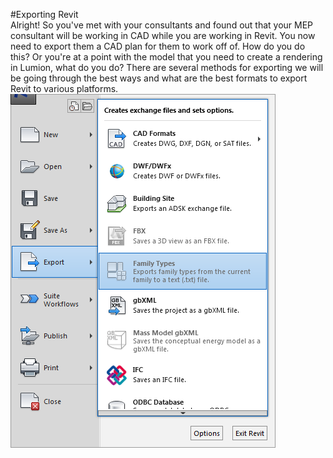 #Exporting Revit 
<br>
Alright! So you've met with your consultants and found out that your MEP consultant will be working in CAD while you are working in Revit. You now need to export them a CAD plan for them to work off of. How do you do this? Or you're at a point with the model that you need to create a rendering in Lumion, what do you do? There are several methods for exporting we will be going through the best ways and what are the best formats to export Revit to various platforms. 
<img src="images/8/Export.png">
